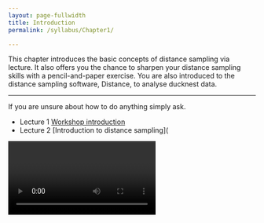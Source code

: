 ```yaml
---
layout: page-fullwidth
title: Introduction
permalink: /syllabus/Chapter1/

---
```


This chapter introduces the basic concepts of distance sampling via lecture.  It also offers you the chance to sharpen your distance sampling skills with a pencil-and-paper exercise.  You are also introduced to the distance sampling software, Distance, to analyse ducknest data.

***

If you are unsure about how to do anything simply ask.


* Lecture 1 [Workshop introduction]()
* Lecture 2 [Introduction to distance sampling](
<div><video><source src="https://www.youtube.com/e7ziGpN_-LM></video></div>)
    * [hardcopy]({{site.baseurl}}/lecturepdfs/Ch1/L1-2 Introduction to Distance Sampling.pdf)
* Exercise 1 [Ducknests by hand](https://www.youtube.com/watch?v=d072L2Go15M)
    * [exercise hardcopy]({{site.baseurl}}/exercisepdfs/Ch1/E1.2 ducknests by hand.pdf)
    * Exercise 1 solution [ducknests](https://www.youtube.com/watch?v=mSVPvLeGawU)
	* [solution hardcopy]({{site.baseurl}}/exercisepdfs/Ch1/E1.2 ducknests by hand SOLUTION.pdf)
* Lecture 3 [Types of distance sampling](https://www.youtube.com/watch?v=_EJPBMx0j1A)
    * [hardcopy]()
* Lecture 4 [Choosing a detection function](https://www.youtube.com/watch?v=c6pk7QzWIfo)
    * [hardcopy]()
* Lecture 5 [More ways to think about line transects](https://www.youtube.com/watch?v=kFERKxm9tWU&t=49s)
	* [hardcopy]()
* Exercise 2 [ducknests other ways](https://www.youtube.com/watch?v=FL2pGCoO49A)
	* [hardcopy]({{site.baseurl}}/exercisepdfs/Ch1/E1.3 ducknests by hand - other ways.pdf)
	* [Exercise 2 solution](https://www.youtube.com/watch?v=qwdPij30GtI)
	* [solution hardcopy]({{site.baseurl}}/exercisepdfs/Ch1/E1.3 ducknests by hand - other ways - SOLUTION.pdf)
* Lecture 6 [Introduction to Distance software](https://www.youtube.com/watch?v=WxsFhN-xoeo&t=185s)
	* [hardcopy]()
	* [Distance project]({{site.baseurl}}/distanceprojects/Ch1/)
* Exercise 3 [Ducknest analysis using Distance](https://www.youtube.com/watch?v=D8B5aqAyZYA)
	* [hardcopy]({{site.baseurl}}/exercisepdfs/Ch1/E1.4 ducknests in Distance.pdf)
	* [Exercise 3 solution](https://www.youtube.com/watch?v=BF9BA7scjcQ)
	* [solution hardcopy]({{site.baseurl}}/exercisepdfs/Ch1/E1.4 ducknests in Distance SOLUTION.pdf)
* [sheet of useful notation]({{site.baseurl}}/exercisepdfs/Ch1/Notation - lines and points.pdf)
